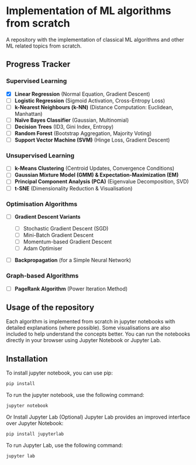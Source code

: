 # Implementation of ML algorithms from scratch

A repository with the implementation of classical ML algorithms and other ML related topics from scratch. 

## Progress Tracker

### **Supervised Learning**

- [x] **Linear Regression** (Normal Equation, Gradient Descent)
- [ ] **Logistic Regression** (Sigmoid Activation, Cross-Entropy Loss)
- [ ] **k-Nearest Neighbours (k-NN)** (Distance Computation: Euclidean, Manhattan)
- [ ] **Naïve Bayes Classifier** (Gaussian, Multinomial)
- [ ] **Decision Trees** (ID3, Gini Index, Entropy)
- [ ] **Random Forest** (Bootstrap Aggregation, Majority Voting)
- [ ] **Support Vector Machine (SVM)** (Hinge Loss, Gradient Descent)

### **Unsupervised Learning**

- [ ] **k-Means Clustering** (Centroid Updates, Convergence Conditions)
- [ ] **Gaussian Mixture Model (GMM) & Expectation-Maximization (EM)**
- [ ] **Principal Component Analysis (PCA)** (Eigenvalue Decomposition, SVD)
- [ ] **t-SNE** (Dimensionality Reduction & Visualisation)

### **Optimisation Algorithms**

- [ ] **Gradient Descent Variants**

  - [ ] Stochastic Gradient Descent (SGD)
  - [ ] Mini-Batch Gradient Descent
  - [ ] Momentum-based Gradient Descent
  - [ ] Adam Optimiser
- [ ] **Backpropagation** (for a Simple Neural Network)

### **Graph-based Algorithms**

- [ ] **PageRank Algorithm** (Power Iteration Method)

## Usage of the repository
Each algorithm is implemented from scratch in jupyter notebooks with detailed explanations (where possible). Some visualisations are also included to help understand the concepts better. You can run the notebooks directly in your browser using Jupyter Notebook or Jupyter Lab.

## Installation

To install jupyter notebook, you can use pip:

```bash
pip install 
```
To run the jupyter notebook, use the following command:

```bash
jupyter notebook
```

Or Install Jupyter Lab (Optional)
Jupyter Lab provides an improved interface over Jupyter Notebook:

```bash
pip install jupyterlab
```
To run Jupyter Lab, use the following command:
```bash
jupyter lab
```